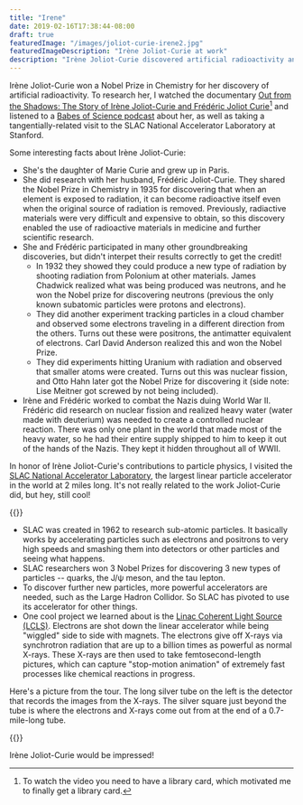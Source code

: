 ```yaml
---
title: "Irene"
date: 2019-02-16T17:38:44-08:00
draft: true
featuredImage: "/images/joliot-curie-irene2.jpg"
featuredImageDescription: "Irène Joliot-Curie at work"
description: "Irène Joliot-Curie discovered artificial radioactivity and inspired me to learn more about particle physics."
---
```


Irène Joliot-Curie won a Nobel Prize in Chemistry for her discovery of artificial radioactivity. To research her, I watched the documentary [Out from the Shadows: The Story of Irène Joliot-Curie and Frédéric Joliot Curie](https://www.kanopy.com/wayf/video/out-shadows-story-irene-joliot-curie-and-fre)[^1] and listened to a [Babes of Science podcast](https://www.stitcher.com/podcast/poncie-rutsch/babes-of-science/e/48910680) about her, as well as taking a tangentially-related visit to the SLAC National Accelerator Laboratory at Stanford.


Some interesting facts about Irène Joliot-Curie:

* She's the daughter of Marie Curie and grew up in Paris.
* She did research with her husband, Frédéric Joliot-Curie. They shared the Nobel Prize in Chemistry in 1935 for discovering that when an element is exposed to radiation, it can become radioactive itself even when the original source of radiation is removed. Previously, radiactive materials were very difficult and expensive to obtain, so this discovery enabled the use of radioactive materials in medicine and further scientific research.
* She and Frédéric participated in many other groundbreaking discoveries, but didn't interpet their results correctly to get the credit! 
  * In 1932 they showed they could produce a new type of radiation by shooting radiation from Polonium at other materials. James Chadwick realized what was being produced was neutrons, and he won the Nobel prize for discovering neutrons (previous the only known subatomic particles were protons and electrons). 
  * They did another experiment tracking particles in a cloud chamber and observed some electrons traveling in a different direction from the others. Turns out these were positrons, the antimatter equivalent of electrons. Carl David Anderson realized this and won the Nobel Prize.
  * They did experiments hitting Uranium with radiation and observed that smaller atoms were created. Turns out this was nuclear fission, and Otto Hahn later got the Nobel Prize for discovering it (side note: Lise Meitner got screwed by not being included).
* Irène and Frédéric worked to combat the Nazis duing World War II. Frédéric did research on nuclear fission and realized heavy water (water made with deuterium) was needed to create a controlled nuclear reaction. There was only one plant in the world that made most of the heavy water, so he had their entire supply shipped to him to keep it out of the hands of the Nazis. They kept it hidden throughout all of WWII.

In honor of Irène Joliot-Curie's contributions to particle physics, I visited the [SLAC National Accelerator Laboratory](https://en.wikipedia.org/wiki/SLAC_National_Accelerator_Laboratory), the largest linear particle accelerator in the world at 2 miles long. It's not really related to the work Joliot-Curie did, but hey, still cool!

{{<smallimg src="/images/lcls_aerial.jpg" alt="SLAC aerial diagram">}}

* SLAC was created in 1962 to research sub-atomic particles. It basically works by accelerating particles such as electrons and positrons to very high speeds and smashing them into detectors or other particles and seeing what happens.
* SLAC researchers won 3 Nobel Prizes for discovering 3 new types of particles -- quarks, the J/ψ meson, and the tau lepton.
* To discover further new particles, more powerful accelerators are needed, such as the Large Hadron Collidor. So SLAC has pivoted to use its accelerator for other things.
* One cool project we learned about is the [Linac Coherent Light Source (LCLS)](https://lcls.slac.stanford.edu/overview). Electrons are shot down the linear accelerator while being "wiggled" side to side with magnets. The electrons give off X-rays via synchrotron radiation that are up to a billion times as powerful as normal X-rays. These X-rays are then used to take femtosecond-length pictures, which can capture "stop-motion animation" of extremely fast processes like chemical reactions in progress.

Here's a picture from the tour. The long silver tube on the left is the detector that records the images from the X-rays. The silver square just beyond the tube is where the electrons and X-rays come out from at the end of a 0.7-mile-long tube.

{{<smallimg src="/images/slac1.jpg" alt="SLAC">}}

Irène Joliot-Curie would be impressed!

[^1]: To watch the video you need to have a library card, which motivated me to finally get a library card.
